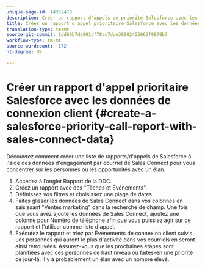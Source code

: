 ```yaml
---
unique-page-id: 14352470
description: Créer un rapport d'appels de priorité Salesforce avec les données de connexion aux ventes - Documents marketing - Documentation du produit
title: Créer un rapport d'appel prioritaire Salesforce avec les données de connexion des ventes
translation-type: tm+mt
source-git-commit: 1dd80b7de801df78ac7dde39002455063f9979b7
workflow-type: tm+mt
source-wordcount: '172'
ht-degree: 0%

---
```



# Créer un rapport d&#39;appel prioritaire Salesforce avec les données de connexion client {#create-a-salesforce-priority-call-report-with-sales-connect-data}

Découvrez comment créer une liste de rapports/d&#39;appels de Salesforce à l&#39;aide des données d&#39;engagement par courriel de Sales Connect pour vous concentrer sur les personnes ou les opportunités avec un élan.

1. Accédez à l’onglet Rapport de la DDC.
1. Créez un rapport avec des &quot;Tâches et Événements&quot;.
1. Définissez vos filtres et choisissez une plage de dates.
1. Faites glisser les données de Sales Connect dans vos colonnes en saisissant &quot;Ventes marketing&quot; dans la recherche de champ. Une fois que vous avez ajouté les données de Sales Connect, ajoutez une colonne pour Numéro de téléphone afin que vous puissiez agir sur ce rapport et l&#39;utiliser comme liste d&#39;appel.
1. Exécutez le rapport et triez par Événements de connexion client suivis. Les personnes qui auront le plus d&#39;activité dans vos courriels en seront ainsi retrouvées. Assurez-vous que les prochaines étapes sont planifiées avec ces personnes de haut niveau ou faites-en une priorité ce jour-là. Il y a probablement un élan avec un nombre élevé.
